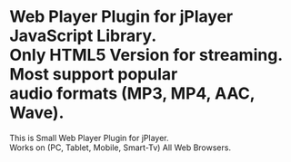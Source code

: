 Web Player Plugin for jPlayer JavaScript Library.
</br>
Only HTML5 Version for streaming.
</br>
Most support popular 
</br>
audio formats (MP3, MP4, AAC, Wave).
=========================================================

This is Small Web Player Plugin for jPlayer.
</br>
Works on (PC, Tablet, Mobile, Smart-Tv) All Web Browsers.
